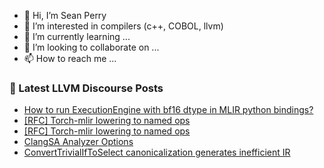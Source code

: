 - 👋 Hi, I’m Sean Perry
- 👀 I’m interested in compilers (c++, COBOL, llvm)
- 🌱 I’m currently learning ...
- 💞️ I’m looking to collaborate on ...
- 📫 How to reach me ...

<!---
s66perry/s66perry is a ✨ special ✨ repository because its `README.md` (this file) appears on your GitHub profile.
You can click the Preview link to take a look at your changes.
--->
### 📕 Latest LLVM Discourse Posts

<!-- DISCOURSE-LLVM:START -->
- [How to run ExecutionEngine with bf16 dtype in MLIR python bindings?](https://discourse.llvm.org/t/how-to-run-executionengine-with-bf16-dtype-in-mlir-python-bindings/79025#post_5)
- [[RFC] Torch-mlir lowering to named ops](https://discourse.llvm.org/t/rfc-torch-mlir-lowering-to-named-ops/78955#post_4)
- [[RFC] Torch-mlir lowering to named ops](https://discourse.llvm.org/t/rfc-torch-mlir-lowering-to-named-ops/78955#post_3)
- [ClangSA Analyzer Options](https://discourse.llvm.org/t/clangsa-analyzer-options/79038#post_1)
- [ConvertTrivialIfToSelect canonicalization generates inefficient IR](https://discourse.llvm.org/t/converttrivialiftoselect-canonicalization-generates-inefficient-ir/78234#post_18)
<!-- DISCOURSE-LLVM:END -->
